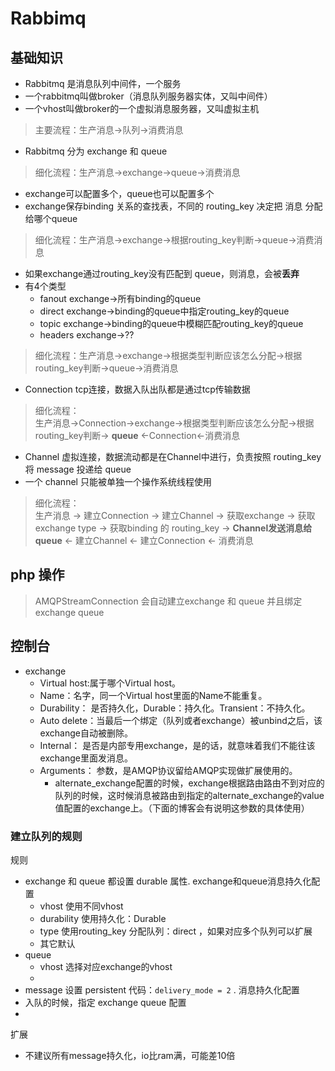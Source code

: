 # Rabbimq

## 基础知识

- Rabbitmq 是消息队列中间件，一个服务
- 一个rabbitmq叫做broker（消息队列服务器实体，又叫中间件）
- 一个vhost叫做broker的一个虚拟消息服务器，又叫虚拟主机

> 主要流程：生产消息->队列->消费消息

- Rabbitmq 分为 exchange 和 queue

> 细化流程：生产消息->exchange->queue->消费消息

- exchange可以配置多个，queue也可以配置多个  
- exchange保存binding 关系的查找表，不同的 routing_key 决定把 消息 分配给哪个queue

> 细化流程：生产消息->exchange->根据routing_key判断->queue->消费消息

- 如果exchange通过routing_key没有匹配到 queue，则消息，会被**丢弃**
- 有4个类型
  - fanout exchange->所有binding的queue
  - direct exchange->binding的queue中指定routing_key的queue
  - topic exchange->binding的queue中模糊匹配routing_key的queue
  - headers exchange->??

> 细化流程：生产消息->exchange->根据类型判断应该怎么分配->根据routing_key判断->queue->消费消息

- Connection tcp连接，数据入队出队都是通过tcp传输数据

> 细化流程：  
> 生产消息->Connection->exchange->根据类型判断应该怎么分配->根据routing_key判断-> **queue** <-Connection<-消费消息

- Channel 虚拟连接，数据流动都是在Channel中进行，负责按照 routing_key 将 message 投递给 queue
- 一个 channel 只能被单独一个操作系统线程使用

> 细化流程：  
> 生产消息 -> 建立Connection -> 建立Channel -> 获取exchange -> 获取exchange type -> 获取binding 的 routing_key -> **Channel发送消息给queue** <- 建立Channel <- 建立Connection <- 消费消息

## php 操作

> AMQPStreamConnection 会自动建立exchange 和 queue 并且绑定exchange queue


## 控制台

- exchange
  - Virtual host:属于哪个Virtual host。
  - Name：名字，同一个Virtual host里面的Name不能重复。
  - Durability： 是否持久化，Durable：持久化。Transient：不持久化。
  - Auto delete：当最后一个绑定（队列或者exchange）被unbind之后，该exchange自动被删除。
  - Internal： 是否是内部专用exchange，是的话，就意味着我们不能往该exchange里面发消息。
  - Arguments： 参数，是AMQP协议留给AMQP实现做扩展使用的。
    - alternate_exchange配置的时候，exchange根据路由路由不到对应的队列的时候，这时候消息被路由到指定的alternate_exchange的value值配置的exchange上。（下面的博客会有说明这参数的具体使用）

### 建立队列的规则

规则

- exchange 和 queue 都设置 durable 属性. exchange和queue消息持久化配置
  - vhost 使用不同vhost
  - durability 使用持久化：Durable
  - type 使用routing_key 分配队列：direct ，如果对应多个队列可以扩展
  - 其它默认
- queue
  - vhost 选择对应exchange的vhost
  - 
- message 设置 persistent 代码：`delivery_mode = 2` . 消息持久化配置
- 入队的时候，指定 exchange queue 配置
- 

扩展

- 不建议所有message持久化，io比ram满，可能差10倍
